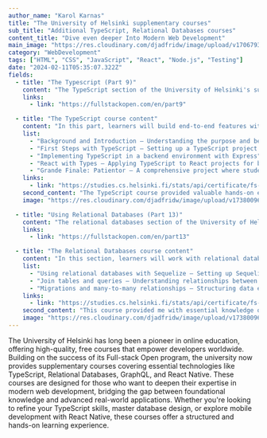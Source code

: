 ```yaml
---
author_name: "Karol Karnas"
title: "The University of Helsinki supplementary courses"
sub_title: "Additional TypeScript, Relational Databases courses"
content_title: "Dive even deeper Into Modern Web Development"
main_image: "https://res.cloudinary.com/djadfridw/image/upload/v1706793659/viaex6ouox8wy6lr3tlp.png"
category: "WebDevelopment"
tags: ["HTML", "CSS", "JavaScript", "React", "Node.js", "Testing"]
date: "2024-02-11T05:35:07.322Z"
fields:
  - title: "The Typescript (Part 9)"
    content: "The TypeScript section of the University of Helsinki's supplementary courses provides a deep dive into one of the most widely used typed languages in modern web development. TypeScript, an open-source superset of JavaScript developed by Microsoft, enhances JavaScript by introducing static types, improving code maintainability, and reducing runtime errors."
    links:
      - link: "https://fullstackopen.com/en/part9"

  - title: "The TypeScript course content"
    content: "In this part, learners will build end-to-end features within an existing ecosystem, working with a predefined codebase and linters while writing TypeScript. The course aims to provide hands-on experience in configuring and developing TypeScript-based projects, preparing students for real-world applications."
    list:
      - "Background and Introduction – Understanding the purpose and benefits of TypeScript"
      - "First Steps with TypeScript – Setting up a TypeScript project and learning fundamental concepts"
      - "Implementing TypeScript in a backend environment with Express"
      - "React with Types – Applying TypeScript to React projects for better component safety and reusability"
      - "Grande Finale: Patientor – A comprehensive project where students build a healthcare application using TypeScript"
    links:
      - link: "https://studies.cs.helsinki.fi/stats/api/certificate/fs-typescript/en/d489ffc94f01de2232ad94e396d14481"
    second_content: "The TypeScript course provided valuable hands-on experience with integrating TypeScript into real-world applications. From setting up a project to typing an Express backend and React components, the course offered practical insights that I now use daily in my job. The structured approach and real-world examples, especially the Patientor project, helped solidify my understanding of TypeScript’s best practices. Learning how to enforce type safety, configure linters, and use libraries like Zod for validation has significantly improved my workflow and code quality."
    image: "https://res.cloudinary.com/djadfridw/image/upload/v1738009614/yrm7oz2ajbi6uixb2lzq.png"

  - title: "Using Relational Databases (Part 13)"
    content: "The relational databases section of the University of Helsinki's supplementary courses provides an in-depth look at SQL-based databases in modern web development. While previous sections focused on NoSQL databases like MongoDB, this part explores relational databases, their resurgence, and how they have adapted to modern scalability challenges. PostgreSQL, the leading open-source relational database, is the primary focus."
    links:
      - link: "https://fullstackopen.com/en/part13"

  - title: "The Relational Databases course content"
    content: "In this section, learners will work with relational databases in Node.js applications, focusing on PostgreSQL. The course covers essential database concepts, from setting up Sequelize as an ORM to handling migrations and complex queries."
    list:
      - "Using relational databases with Sequelize – Setting up Sequelize and interacting with PostgreSQL"
      - "Join tables and queries – Understanding relationships between tables and writing optimized queries"
      - "Migrations and many-to-many relationships – Structuring data efficiently and managing schema changes"
    links:
      - link: "https://studies.cs.helsinki.fi/stats/api/certificate/fs-psql/en/24952a322a50f0ac0c226cccee85ee2e"
    second_content: "This course provided me with essential knowledge of relational databases, which I apply in my daily work. Understanding how to design efficient database schemas, write optimized SQL queries, and manage migrations has significantly improved the way I work with backend applications. The focus on PostgreSQL and Sequelize has been particularly valuable, helping me build scalable and maintainable data-driven applications."
    image: "https://res.cloudinary.com/djadfridw/image/upload/v1738009614/xycrzunzceebuzkfjyq6.png"
---
```


The University of Helsinki has long been a pioneer in online education, offering high-quality, free courses that empower developers worldwide. Building on the success of its Full-stack Open program, the university now provides supplementary courses covering essential technologies like TypeScript, Relational Databases, GraphQL, and React Native. These courses are designed for those who want to deepen their expertise in modern web development, bridging the gap between foundational knowledge and advanced real-world applications. Whether you're looking to refine your TypeScript skills, master database design, or explore mobile development with React Native, these courses offer a structured and hands-on learning experience.
